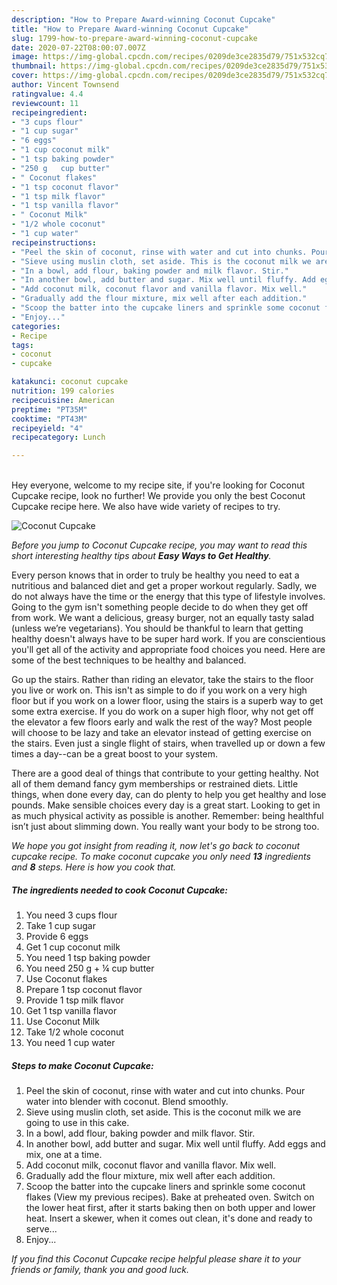```yaml
---
description: "How to Prepare Award-winning Coconut Cupcake"
title: "How to Prepare Award-winning Coconut Cupcake"
slug: 1799-how-to-prepare-award-winning-coconut-cupcake
date: 2020-07-22T08:00:07.007Z
image: https://img-global.cpcdn.com/recipes/0209de3ce2835d79/751x532cq70/coconut-cupcake-recipe-main-photo.jpg
thumbnail: https://img-global.cpcdn.com/recipes/0209de3ce2835d79/751x532cq70/coconut-cupcake-recipe-main-photo.jpg
cover: https://img-global.cpcdn.com/recipes/0209de3ce2835d79/751x532cq70/coconut-cupcake-recipe-main-photo.jpg
author: Vincent Townsend
ratingvalue: 4.4
reviewcount: 11
recipeingredient:
- "3 cups flour"
- "1 cup sugar"
- "6 eggs"
- "1 cup coconut milk"
- "1 tsp baking powder"
- "250 g   cup butter"
- " Coconut flakes"
- "1 tsp coconut flavor"
- "1 tsp milk flavor"
- "1 tsp vanilla flavor"
- " Coconut Milk"
- "1/2 whole coconut"
- "1 cup water"
recipeinstructions:
- "Peel the skin of coconut, rinse with water and cut into chunks. Pour water into blender with coconut. Blend smoothly."
- "Sieve using muslin cloth, set aside. This is the coconut milk we are going to use in this cake."
- "In a bowl, add flour, baking powder and milk flavor. Stir."
- "In another bowl, add butter and sugar. Mix well until fluffy. Add eggs and mix, one at a time."
- "Add coconut milk, coconut flavor and vanilla flavor. Mix well."
- "Gradually add the flour mixture, mix well after each addition."
- "Scoop the batter into the cupcake liners and sprinkle some coconut flakes (View my previous recipes). Bake at preheated oven. Switch on the lower heat first, after it starts baking then on both upper and lower heat. Insert a skewer, when it comes out clean, it&#39;s done and ready to serve..."
- "Enjoy..."
categories:
- Recipe
tags:
- coconut
- cupcake

katakunci: coconut cupcake 
nutrition: 199 calories
recipecuisine: American
preptime: "PT35M"
cooktime: "PT43M"
recipeyield: "4"
recipecategory: Lunch

---
```

<br>
Hey everyone, welcome to my recipe site, if you're looking for Coconut Cupcake recipe, look no further! We provide you only the best Coconut Cupcake recipe here. We also have wide variety of recipes to try.
<br>


![Coconut Cupcake](https://img-global.cpcdn.com/recipes/0209de3ce2835d79/751x532cq70/coconut-cupcake-recipe-main-photo.jpg)

<i>Before you jump to Coconut Cupcake recipe, you may want to read this short interesting healthy tips about <strong>Easy Ways to Get Healthy</strong>.</i>

Every person knows that in order to truly be healthy you need to eat a nutritious and balanced diet and get a proper workout regularly. Sadly, we do not always have the time or the energy that this type of lifestyle involves. Going to the gym isn't something people decide to do when they get off from work. We want a delicious, greasy burger, not an equally tasty salad (unless we’re vegetarians). You should be thankful to learn that getting healthy doesn't always have to be super hard work. If you are conscientious you'll get all of the activity and appropriate food choices you need. Here are some of the best techniques to be healthy and balanced.

Go up the stairs. Rather than riding an elevator, take the stairs to the floor you live or work on. This isn't as simple to do if you work on a very high floor but if you work on a lower floor, using the stairs is a superb way to get some extra exercise. If you do work on a super high floor, why not get off the elevator a few floors early and walk the rest of the way? Most people will choose to be lazy and take an elevator instead of getting exercise on the stairs. Even just a single flight of stairs, when travelled up or down a few times a day--can be a great boost to your system. 

There are a good deal of things that contribute to your getting healthy. Not all of them demand fancy gym memberships or restrained diets. Little things, when done every day, can do plenty to help you get healthy and lose pounds. Make sensible choices every day is a great start. Looking to get in as much physical activity as possible is another. Remember: being healthful isn’t just about slimming down. You really want your body to be strong too. 


<i>We hope you got insight from reading it, now let's go back to coconut cupcake recipe. To make coconut cupcake you only need <strong>13</strong> ingredients and <strong>8</strong> steps. Here is how you cook that.
</i>

##### The ingredients needed to cook Coconut Cupcake:

1. You need 3 cups flour
1. Take 1 cup sugar
1. Provide 6 eggs
1. Get 1 cup coconut milk
1. You need 1 tsp baking powder
1. You need 250 g + ¼ cup butter
1. Use  Coconut flakes
1. Prepare 1 tsp coconut flavor
1. Provide 1 tsp milk flavor
1. Get 1 tsp vanilla flavor
1. Use  Coconut Milk
1. Take 1/2 whole coconut
1. You need 1 cup water


##### Steps to make Coconut Cupcake:

1. Peel the skin of coconut, rinse with water and cut into chunks. Pour water into blender with coconut. Blend smoothly.
1. Sieve using muslin cloth, set aside. This is the coconut milk we are going to use in this cake.
1. In a bowl, add flour, baking powder and milk flavor. Stir.
1. In another bowl, add butter and sugar. Mix well until fluffy. Add eggs and mix, one at a time.
1. Add coconut milk, coconut flavor and vanilla flavor. Mix well.
1. Gradually add the flour mixture, mix well after each addition.
1. Scoop the batter into the cupcake liners and sprinkle some coconut flakes (View my previous recipes). Bake at preheated oven. Switch on the lower heat first, after it starts baking then on both upper and lower heat. Insert a skewer, when it comes out clean, it&#39;s done and ready to serve...
1. Enjoy...


<i>If you find this Coconut Cupcake recipe helpful please share it to your friends or family, thank you and good luck.</i>
